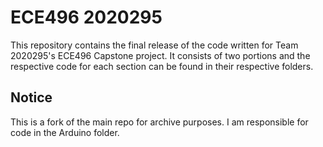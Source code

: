 # ECE496 2020295
This repository contains the final release of the code written for Team 2020295's ECE496 Capstone project. It consists of two portions and the respective code for each section can be found in their respective folders.

## Notice
This is a fork of the main repo for archive purposes. 
I am responsible for code in the Arduino folder.
